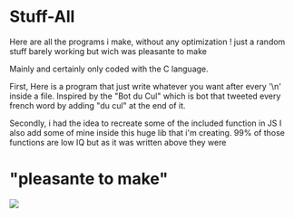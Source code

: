 # Stuff-All
Here are all the programs i make, without any optimization ! just a random stuff barely working but wich was pleasante to make 

Mainly and certainly only coded with the C language.

First, Here is a program that just write whatever you want after every '\n' inside a file. 
Inspired by the "Bot du Cul" which is bot that tweeted every french word by adding "du cul" at the end of it. 

Secondly, i had the idea to recreate some of the included function in JS
I also add some of mine inside this huge lib that i'm creating. 99% of those functions are low IQ but as it was written above they were

"pleasante to make"
==

![](https://zupimages.net/up/21/05/hug9.png)
